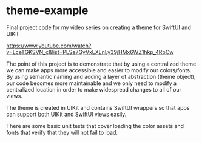 # theme-example

Final project code for my video series on creating a theme for SwiftUI and UIKit

https://www.youtube.com/watch?v=LceTGKSVN_c&list=PLSe7GyVxLXLnLy39jHMx6WZ1hkp_4RbCw

The point of this project is to demonstrate that by using a centralized theme we can make apps more accessible and easier to modify our colors/fonts. By using semantic naming and adding a layer of abstraction (theme object), our code becomes more maintainable and we only need to modify a centralized location in order to make widespread changes to all of our views.

The theme is created in UIKit and contains SwiftUI wrappers so that apps can support both UIKit and SwiftUI views easily. 

There are some basic unit tests that cover loading the color assets and fonts that verify that they will not fail to load.
